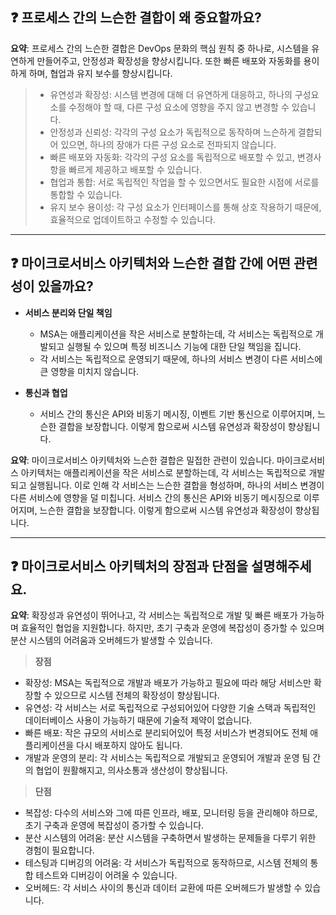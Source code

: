 ## ❓ 프로세스 간의 느슨한 결합이 왜 중요할까요?

**요약**: 프로세스 간의 느슨한 결합은 DevOps 문화의 핵심 원칙 중 하나로, 시스템을 유연하게 만들어주고, 안정성과 확장성을 향상시킵니다. 또한 빠른 배포와 자동화를 용이하게 하며, 협업과 유지 보수를 향상시킵니다.

> - 유연성과 확장성: 시스템 변경에 대해 더 유연하게 대응하고, 하나의 구성요소를 수정해야 할 때, 다른 구성 요소에 영향을 주지 않고 변경할 수 있습니다.
> - 안정성과 신뢰성: 각각의 구성 요소가 독립적으로 동작하며 느슨하게 결합되어 있으면, 하나의 장애가 다른 구성 요소로 전파되지 않습니다.
> - 빠른 배포와 자동화: 각각의 구성 요소를 독립적으로 배포할 수 있고, 변경사항을 빠르게 제공하고 배포할 수 있습니다.
> - 협업과 통합: 서로 독립적인 작업을 할 수 있으면서도 필요한 시점에 서로를 통합할 수 있습니다.
> - 유지 보수 용이성: 각 구성 요소가 인터페이스를 통해 상호 작용하기 때문에, 효율적으로 업데이트하고 수정할 수 있습니다.

---

## ❓ 마이크로서비스 아키텍처와 느슨한 결합 간에 어떤 관련성이 있을까요?

- **서비스 분리와 단일 책임**
  - MSA는 애플리케이션을 작은 서비스로 분할하는데, 각 서비스는 독립적으로 개발되고 실행될 수 있으며 특정 비즈니스 기능에 대한 단일 책임을 집니다.
  - 각 서비스는 독립적으로 운영되기 때문에, 하나의 서비스 변경이 다른 서비스에 큰 영향을 미치지 않습니다.

- **통신과 협업**
  - 서비스 간의 통신은 API와 비동기 메시징, 이벤트 기반 통신으로 이루어지며, 느슨한 결합을 보장합니다. 이렇게 함으로써 시스템 유연성과 확장성이 향상됩니다.

**요약**: 마이크로서비스 아키텍처와 느슨한 결합은 밀접한 관련이 있습니다. 마이크로서비스 아키텍처는 애플리케이션을 작은 서비스로 분할하는데, 각 서비스는 독립적으로 개발되고 실행됩니다. 이로 인해 각 서비스는 느슨한 결합을 형성하며, 하나의 서비스 변경이 다른 서비스에 영향을 덜 미칩니다. 서비스 간의 통신은 API와 비동기 메시징으로 이루어지며, 느슨한 결합을 보장합니다. 이렇게 함으로써 시스템 유연성과 확장성이 향상됩니다.

---

## ❓ 마이크로서비스 아키텍처의 장점과 단점을 설명해주세요.

**요약**: 확장성과 유연성이 뛰어나고, 각 서비스는 독립적으로 개발 및 빠른 배포가 가능하며 효율적인 협업을 지원합니다. 하지만, 초기 구축과 운영에 복잡성이 증가할 수 있으며 분산 시스템의 어려움과 오버헤드가 발생할 수 있습니다.

> **장점**
- 확장성: MSA는 독립적으로 개발과 배포가 가능하고 필요에 따라 해당 서비스만 확장할 수 있으므로 시스템 전체의 확장성이 향상됩니다.
- 유연성: 각 서비스는 서로 독립적으로 구성되어있어 다양한 기술 스택과 독립적인 데이터베이스 사용이 가능하기 때문에 기술적 제약이 없습니다.
- 빠른 배포: 작은 규모의 서비스로 분리되어있어 특정 서비스가 변경되어도 전체 애플리케이션을 다시 배포하지 않아도 됩니다.
- 개발과 운영의 분리: 각 서비스는 독립적으로 개발되고 운영되어 개발과 운영 팀 간의 협업이 원활해지고, 의사소통과 생산성이 향상됩니다.

> **단점**
- 복잡성: 다수의 서비스와 그에 따른 인프라, 배포, 모니터링 등을 관리해야 하므로, 초기 구축과 운영에 복잡성이 증가할 수 있습니다.
- 분산 시스템의 어려움: 분산 시스템을 구축하면서 발생하는 문제들을 다루기 위한 경험이 필요합니다.
- 테스팅과 디버깅의 어려움: 각 서비스가 독립적으로 동작하므로, 시스템 전체의 통합 테스트와 디버깅이 어려울 수 있습니다.
- 오버헤드: 각 서비스 사이의 통신과 데이터 교환에 따른 오버헤드가 발생할 수 있습니다.